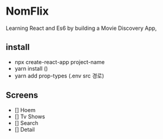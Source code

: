 # NomFlix

Learning React and Es6 by building a Movie Discovery App,

## install
- npx create-react-app project-name
- yarn install ()
- yarn add prop-types (.env src 경로)

## Screens 

- [] Hoem
- [] Tv Shows
- [] Search
- [] Detail